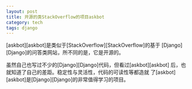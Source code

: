 ```yaml
---
layout: post
title: 开源的类StackOverflow的项目askbot
category: tech
tags: django
---
```


[askbot][askbot]是类似于[StackOverflow][StackOverflow]的基于
[Django][Django]的问答类网站，所不同的是，它是开源的。

虽然自己也写过不少的[Django][Django]代码，但看过[askbot][askbot]
后，也就知道了自己的差距。稳定性与灵活性，代码的可读性等都造就
了[askbot][askbot]是[Django][Django]的非常值得学习的项目。

